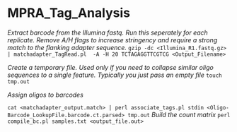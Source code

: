 # MPRA_Tag_Analysis



*Extract barcode from the Illumina fastq. Run this seperately for each replicate. Remove A/H flags to increase stringency and require a strong match to the flanking adapter sequence.*
`gzip -dc <Illumina_R1.fastq.gz> | matchadapter_TagRead.pl  -A -H 20 TCTAGAGGTTCGTCG <Output_Filename>`


*Create a temporary file. Used only if you need to collapse similar oligo sequences to a single feature. Typically you just pass an empty file*
`touch tmp.out`

*Assign oligos to barcodes*

`cat <matchadapter_output.match> | perl associate_tags.pl stdin <Oligo-Barcode_LookupFile.barcode.ct.parsed> tmp.out`
*Build the count matrix*
``perl compile_bc.pl samples.txt <output_file.out>``
